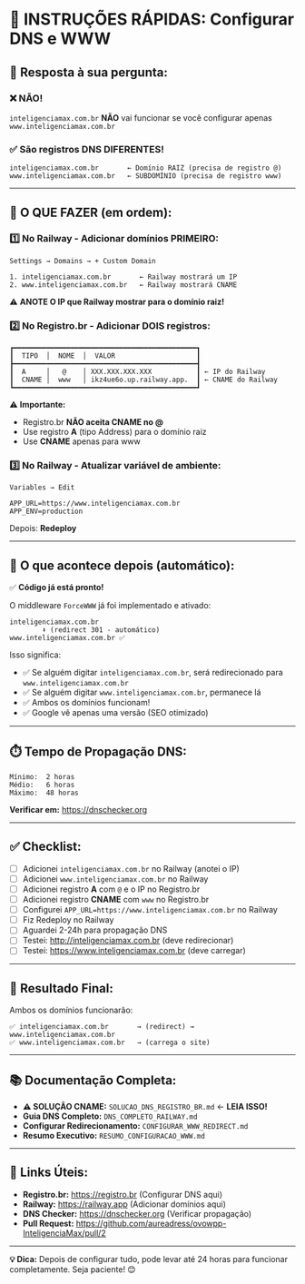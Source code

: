 # 🚀 INSTRUÇÕES RÁPIDAS: Configurar DNS e WWW

## 📌 Resposta à sua pergunta:

### ❌ NÃO! 
`inteligenciamax.com.br` **NÃO** vai funcionar se você configurar apenas `www.inteligenciamax.com.br`

### ✅ São registros DNS DIFERENTES!

```
inteligenciamax.com.br       ← Domínio RAIZ (precisa de registro @)
www.inteligenciamax.com.br   ← SUBDOMÍNIO (precisa de registro www)
```

---

## 🎯 O QUE FAZER (em ordem):

### 1️⃣ No Railway - Adicionar domínios PRIMEIRO:

```
Settings → Domains → + Custom Domain

1. inteligenciamax.com.br       ← Railway mostrará um IP
2. www.inteligenciamax.com.br   ← Railway mostrará CNAME
```

⚠️ **ANOTE O IP que Railway mostrar para o domínio raiz!**

### 2️⃣ No Registro.br - Adicionar DOIS registros:

```
┏━━━━━━━━━━━━━━━━━━━━━━━━━━━━━━━━━━━━━━━━━━━━━┓
┃  TIPO  │  NOME  │  VALOR                    ┃
┣━━━━━━━━━━━━━━━━━━━━━━━━━━━━━━━━━━━━━━━━━━━━━┫
┃  A     │   @    │ XXX.XXX.XXX.XXX           ┃ ← IP do Railway
┃  CNAME │  www   │ ikz4ue6o.up.railway.app.  ┃ ← CNAME do Railway
┗━━━━━━━━━━━━━━━━━━━━━━━━━━━━━━━━━━━━━━━━━━━━━┛
```

⚠️ **Importante:** 
- Registro.br **NÃO aceita CNAME no @**
- Use registro **A** (tipo Address) para o domínio raiz
- Use **CNAME** apenas para www

### 3️⃣ No Railway - Atualizar variável de ambiente:

```
Variables → Edit

APP_URL=https://www.inteligenciamax.com.br
APP_ENV=production
```

Depois: **Redeploy**

---

## 🔄 O que acontece depois (automático):

✅ **Código já está pronto!**

O middleware `ForceWWW` já foi implementado e ativado:

```
inteligenciamax.com.br 
        ⬇ (redirect 301 - automático)
www.inteligenciamax.com.br ✅
```

Isso significa:
- ✅ Se alguém digitar `inteligenciamax.com.br`, será redirecionado para `www.inteligenciamax.com.br`
- ✅ Se alguém digitar `www.inteligenciamax.com.br`, permanece lá
- ✅ Ambos os domínios funcionam!
- ✅ Google vê apenas uma versão (SEO otimizado)

---

## ⏱️ Tempo de Propagação DNS:

```
Mínimo:  2 horas
Médio:   6 horas
Máximo:  48 horas
```

**Verificar em:** https://dnschecker.org

---

## ✅ Checklist:

- [ ] Adicionei `inteligenciamax.com.br` no Railway (anotei o IP)
- [ ] Adicionei `www.inteligenciamax.com.br` no Railway
- [ ] Adicionei registro **A** com `@` e o IP no Registro.br
- [ ] Adicionei registro **CNAME** com `www` no Registro.br
- [ ] Configurei `APP_URL=https://www.inteligenciamax.com.br` no Railway
- [ ] Fiz Redeploy no Railway
- [ ] Aguardei 2-24h para propagação DNS
- [ ] Testei: http://inteligenciamax.com.br (deve redirecionar)
- [ ] Testei: https://www.inteligenciamax.com.br (deve carregar)

---

## 🎉 Resultado Final:

Ambos os domínios funcionarão:

```
✅ inteligenciamax.com.br       → (redirect) → www.inteligenciamax.com.br
✅ www.inteligenciamax.com.br   → (carrega o site)
```

---

## 📚 Documentação Completa:

- **⚠️ SOLUÇÃO CNAME:** `SOLUCAO_DNS_REGISTRO_BR.md` ← **LEIA ISSO!**
- **Guia DNS Completo:** `DNS_COMPLETO_RAILWAY.md`
- **Configurar Redirecionamento:** `CONFIGURAR_WWW_REDIRECT.md`
- **Resumo Executivo:** `RESUMO_CONFIGURACAO_WWW.md`

---

## 🔗 Links Úteis:

- **Registro.br:** https://registro.br (Configurar DNS aqui)
- **Railway:** https://railway.app (Adicionar domínios aqui)
- **DNS Checker:** https://dnschecker.org (Verificar propagação)
- **Pull Request:** https://github.com/aureadress/ovowpp-InteligenciaMax/pull/2

---

**💡 Dica:** Depois de configurar tudo, pode levar até 24 horas para funcionar completamente. Seja paciente! 😊
